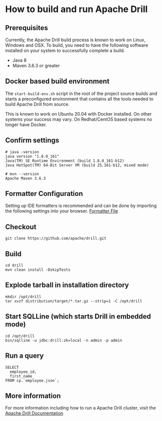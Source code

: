 # How to build and run Apache Drill

## Prerequisites

Currently, the Apache Drill build process is known to work on Linux, Windows and OSX.  To build, you need to have the following software installed on your system to successfully complete a build. 
  * Java 8
  * Maven 3.6.3 or greater

## Docker based build environment

The `start-build-env.sh` script in the root of the project source builds and starts a preconfigured environment
that contains all the tools needed to build Apache Drill from source.

This is known to work on Ubuntu 20.04 with Docker installed.
On other systems your success may vary. On Redhat/CentOS based systems no longer have Docker.

## Confirm settings
    # java -version
    java version "1.8.0_161"
    Java(TM) SE Runtime Environment (build 1.8.0_161-b12)
    Java HotSpot(TM) 64-Bit Server VM (build 25.161-b12, mixed mode)

    # mvn --version
    Apache Maven 3.6.3

## Formatter Configuration

Setting up IDE formatters is recommended and can be done by importing the following settings into your browser.
[Formatter File](../../dev-support/formatter)

## Checkout

    git clone https://github.com/apache/drill.git
    
## Build

    cd drill
    mvn clean install -DskipTests

## Explode tarball in installation directory
   
    mkdir /opt/drill
    tar xvzf distribution/target/*.tar.gz --strip=1 -C /opt/drill 

## Start SQLLine (which starts Drill in embedded mode)
    
    cd /opt/drill
    bin/sqlline -u jdbc:drill:zk=local -n admin -p admin

## Run a query

    SELECT 
      employee_id, 
      first_name
    FROM cp.`employee.json`; 
    
## More information 

For more information including how to run a Apache Drill cluster, visit the [Apache Drill Documentation](http://drill.apache.org/docs/)
